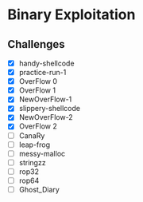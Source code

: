 # Binary Exploitation

## Challenges

- [x] handy-shellcode
- [x] practice-run-1
- [x] OverFlow 0
- [x] OverFlow 1
- [x] NewOverFlow-1
- [x] slippery-shellcode
- [x] NewOverFlow-2
- [x] OverFlow 2
- [ ] CanaRy
- [ ] leap-frog
- [ ] messy-malloc
- [ ] stringzz
- [ ] rop32
- [ ] rop64
- [ ] Ghost_Diary
